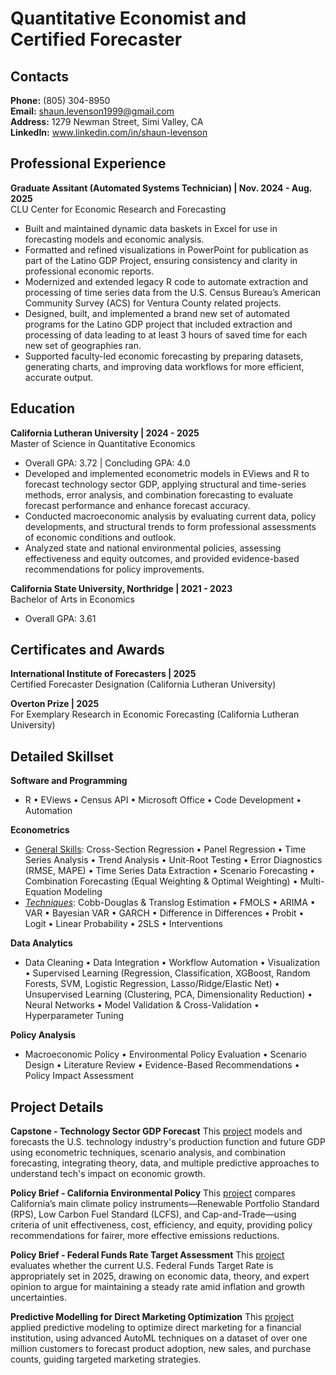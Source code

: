 # Quantitative Economist and Certified Forecaster

## Contacts
**Phone:** (805) 304-8950 <br>
**Email:** shaun.levenson1999@gmail.com <br>
**Address:** 1279 Newman Street, Simi Valley, CA <br>
**LinkedIn:** www.linkedin.com/in/shaun-levenson

## Professional Experience
**Graduate Assitant (Automated Systems Technician) \| Nov. 2024 - Aug. 2025**<br>
CLU Center for Economic Research and Forecasting
- Built and maintained dynamic data baskets in Excel for use in forecasting models and economic analysis.
- Formatted and refined visualizations in PowerPoint for publication as part of the Latino GDP Project, ensuring consistency and clarity in professional economic reports.
- Modernized and extended legacy R code to automate extraction and processing of time series data from the U.S. Census Bureau’s American Community Survey (ACS) for Ventura County related projects.
- Designed, built, and implemented a brand new set of automated programs for the Latino GDP project that included extraction and processing of data leading to at least 3 hours of saved time for each new set of geographies ran.
- Supported faculty-led economic forecasting by preparing datasets, generating charts, and improving data workflows for more efficient, accurate output.

## Education
**California Lutheran University \| 2024 - 2025**<br>
Master of Science in Quantitative Economics
- Overall GPA: 3.72  \| Concluding GPA: 4.0
- Developed and implemented econometric models in EViews and R to forecast technology sector GDP, applying structural and time-series methods, error analysis, and combination forecasting to evaluate forecast performance and enhance forecast accuracy.
- Conducted macroeconomic analysis by evaluating current data, policy developments, and structural trends to form professional assessments of economic conditions and outlook.
- Analyzed state and national environmental policies, assessing effectiveness and equity outcomes, and provided evidence-based recommendations for policy improvements.

**California State University, Northridge \| 2021 - 2023**<br>
Bachelor of Arts in Economics
- Overall GPA: 3.61

## Certificates and Awards
**International Institute of Forecasters \| 2025**<br>
Certified Forecaster Designation (California Lutheran University)

**Overton Prize \| 2025**<br>
For Exemplary Research in Economic Forecasting (California Lutheran University)

## Detailed Skillset
**Software and Programming**
- R • EViews • Census API • Microsoft Office • Code Development •  Automation

**Econometrics**
- <u>General Skills</u>:  Cross-Section Regression • Panel Regression • Time Series Analysis • Trend Analysis • Unit-Root Testing • Error Diagnostics (RMSE, MAPE) • Time Series Data Extraction • Scenario Forecasting • Combination Forecasting (Equal Weighting & Optimal Weighting) • Multi-Equation Modeling
- <u>*Techniques*</u>: Cobb-Douglas & Translog Estimation • FMOLS • ARIMA • VAR • Bayesian VAR • GARCH • Difference in Differences • Probit • Logit • Linear Probability • 2SLS • Interventions

**Data Analytics**
- Data Cleaning • Data Integration • Workflow Automation • Visualization • Supervised Learning (Regression, Classification, XGBoost, Random Forests, SVM, Logistic Regression, Lasso/Ridge/Elastic Net) • Unsupervised Learning (Clustering, PCA, Dimensionality Reduction) • Neural Networks • Model Validation & Cross-Validation • Hyperparameter Tuning

**Policy Analysis**
- Macroeconomic Policy • Environmental Policy Evaluation • Scenario Design • Literature Review • Evidence-Based Recommendations • Policy Impact Assessment

## Project Details
**Capstone - Technology Sector GDP Forecast**
This [project](https://github.com/shaunLevenson/shaunlevenson.github.io/tree/main/projects/Capstone) models and forecasts the U.S. technology industry's production function and future GDP using econometric techniques, scenario analysis, and combination forecasting, integrating theory, data, and multiple predictive approaches to understand tech's impact on economic growth.

**Policy Brief - California Environmental Policy**
This [project](https://github.com/shaunLevenson/shaunlevenson.github.io/tree/main/projects/Environmental) compares California’s main climate policy instruments—Renewable Portfolio Standard (RPS), Low Carbon Fuel Standard (LCFS), and Cap-and-Trade—using criteria of unit effectiveness, cost, efficiency, and equity, providing policy recommendations for fairer, more effective emissions reductions.

**Policy Brief - Federal Funds Rate Target Assessment**
This [project](https://github.com/shaunLevenson/shaunlevenson.github.io/tree/main/projects/Macro-2) evaluates whether the current U.S. Federal Funds Target Rate is appropriately set in 2025, drawing on economic data, theory, and expert opinion to argue for maintaining a steady rate amid inflation and growth uncertainties.

**Predictive Modelling for Direct Marketing Optimization**
This [project](projects/Analytics/) applied predictive modeling to optimize direct marketing for a financial institution, using advanced AutoML techniques on a dataset of over one million customers to forecast product adoption, new sales, and purchase counts, guiding targeted marketing strategies.

